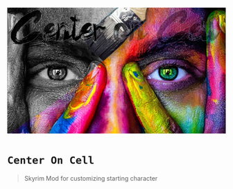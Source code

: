 ![Center on Cell (Logo)](Images/Logo.png)

# `Center On Cell`

> Skyrim Mod for customizing starting character
